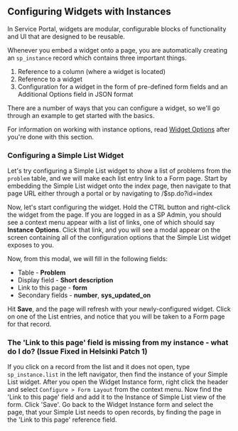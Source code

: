 ## Configuring Widgets with Instances
In Service Portal, widgets are modular, configurable blocks of functionality and UI that are designed to be reusable.

Whenever you embed a widget onto a page, you are automatically creating an `sp_instance` record which contains three important things.

1. Reference to a column (where a widget is located)
2. Reference to a widget
3. Configuration for a widget in the form of pre-defined form fields and an Additional Options field in JSON format

There are a number of ways that you can configure a widget, so we'll go through an example to get started with the basics.

For information on working with instance options, read [Widget Options](widget_options.md) after you're done with this section.

### Configuring a Simple List Widget
Let's try configuring a Simple List widget to show a list of problems from the `problem` table, and we will make each list entry link to a Form page. Start by embedding the Simple List widget onto the index page, then navigate to that page URL either through a portal or by navigating to /$sp.do?id=index

Now, let's start configuring the widget. Hold the CTRL button and right-click the widget from the page. If you are logged in as a SP Admin, you should see a context menu appear with a list of links, one of which should say **Instance Options**. Click that link, and you will see a modal appear on the screen containing all of the configuration options that the Simple List widget exposes to you.

Now, from this modal, we will fill in the following fields:

* Table - **Problem**
* Display field - **Short description**
* Link to this page - **form**
* Secondary fields - **number**, **sys_updated_on**

Hit **Save**, and the page will refresh with your newly-configured widget. Click on one of the List entries, and notice that you will be taken to a Form page for that record.

### The 'Link to this page' field is missing from my instance - what do I do? (Issue Fixed in Helsinki Patch 1)
If you click on a record from the list and it does not open, type `sp_instance.list` in the left navigator, then find the instance of your Simple List widget. After you open the Widget Instance form, right click the header and select `Configure > Form Layout` from the context menu. Now find the 'Link to this page' field and add it to the Instance of Simple List view of the form. Click 'Save'. Go back to the Widget Instance form and select the page, that your Simple List needs to open records, by finding the page in the 'Link to this page' reference field. 
